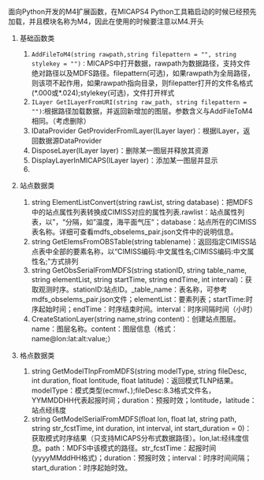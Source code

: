 面向Python开发的M4扩展函数，在MICAPS4 Python工具箱启动的时候已经预先加载，并且模块名称为M4，因此在使用的时候要注意以M4.开头

1. 基础函数类

   1. `AddFileToM4(string rawpath,string filepattern = "", string stylekey = "")：`MICAPS中打开数据，rawpath为数据路径，支持文件绝对路径以及MDFS路径。filepattern\(可选\)，如果rawpath为全局路径，则该项不起作用，如果rawpath指向目录，则filepatter打开的文件名格式\(\*.000或\*.024\);stylekey\(可选\)，文件打开样式
   2. `ILayer GetILayerFromURI(string raw_path, string filepattern = "")`:根据路径加载数据，并返回新增加的图层。参数含义与AddFileToM4相同。（考虑删除）
   3. IDataProvider GetProviderFromILayer\(ILayer layer\)：根据ILayer，返回数据源DataProvider
   4. DisposeLayer\(ILayer layer\)：删除某一图层并释放其资源
   5. DisplayLayerInMICAPS\(ILayer layer\)：添加某一图层并显示
   6. 

2. 站点数据类

   1. string ElementListConvert\(string rawList, string database\)：把MDFS中的站点属性列表转换成CIMISS对应的属性列表.rawlist：站点属性列表，以”，“分隔，如”温度，海平面气压“；database：站点所在的CIMISS表名称。详细可查看mdfs\_obselems\_pair.json文件中的说明信息。
   2. string GetElemsFromOBSTable\(string tablename\)：返回指定CIMISS站点表中全部的要素名称，以“CIMISS编码:中文属性名;CIMISS编码:中文属性名;"方式排列
   3. string GetObsSerialFromMDFS\(string stationID, string table\_name, string elementList, string startTime, string endTime, int interval\)：获取观测时序。stationID:站点ID。\_table\_name：表名称，可参考mdfs\_obselems\_pair.json文件；elementList：要素列表；startTime:时序起始时间；endTime：时序结束时间。interval：时序间隔时间（小时）
   4. CreateStationLayer\(string name,string content\)：创建站点图层。name：图层名称。content：图层信息（格式：name@lon:lat:alt:value;）

3. 格点数据类

   1. string GetModelTlnpFromMDFS\(string modelType,
       string fileDesc, int duration, float lontitude, float latitude\)：返回模式TLNP结果。modelType：模式类型\(ecmwf、\);fileDesc:8.3格式文件名，YYMMDDHH代表起报时间；duration：预报时效；lontitude，latitude：站点经纬度
   2. string GetModelSerialFromMDFS\(float lon, float lat, string path,
       string str\_fcstTime, int duration, int interval, int start\_duration = 0\)：获取模式时序结果（只支持MICAPS分布式数据路径）。lon,lat:经纬度信息。path：MDFS中该模式的路径。str\_fcstTime：起报时间\(yyyyMMddHH格式\)；duration：预报时效；interval：时序时间间隔；start\_duration：时序起始时效。



